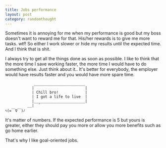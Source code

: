 ```yaml
---
title: Jobs performance
layout: post
category: randomthought 
---
```


Sometimes it is annoying for me when my performance is good but my boss doesn't want to reward me for that. 
His/her rewards is to give me more tasks. wtf! So either I work slower or hide my results until the expected time. And I think that is shit. 

I always try to get all the things done as soon as possible. I like to think that the more time I save working faster, the more time I would have to do something else. 
Just think about it.. It's better for everybody, the employer would have results faster and you would have more spare time. 


```
             _______________________
            |                       |
            | Chill bro!            |
            | I got a life to live  |
            |_______________________|
          __|  `
ﾍ(=￣∇￣)ﾉ

```

It's matter of numbers. If the expected performance is 5 but yours is greater, either they should pay you more or allow you more benefits such as go home earlier.  

That's why I like goal-oriented jobs. 

